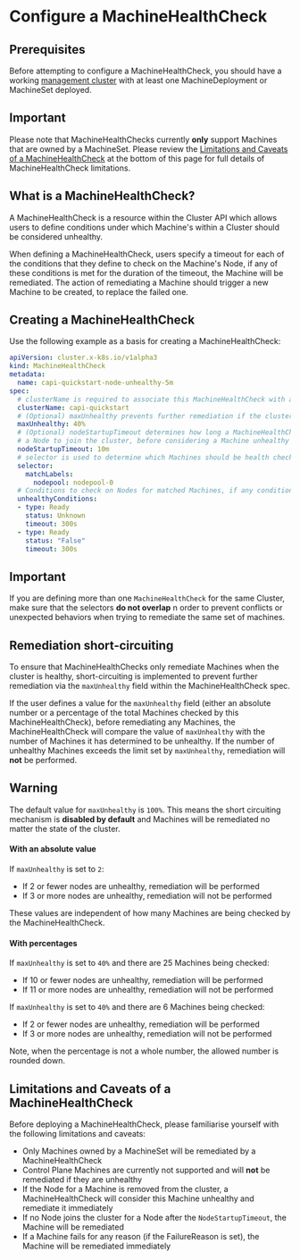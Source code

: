 # Configure a MachineHealthCheck

## Prerequisites

Before attempting to configure a MachineHealthCheck, you should have a working [management cluster] with at least one MachineDeployment or MachineSet deployed.

<aside class="note warning">

<h1> Important </h1>

Please note that MachineHealthChecks currently **only** support Machines that are owned by a MachineSet.
Please review the [Limitations and Caveats of a MachineHealthCheck](#limitations-and-caveats-of-a-machinehealthcheck)
at the bottom of this page for full details of MachineHealthCheck limitations.

</aside>

## What is a MachineHealthCheck?

A MachineHealthCheck is a resource within the Cluster API which allows users to define conditions under which Machine's within a Cluster should be considered unhealthy.

When defining a MachineHealthCheck, users specify a timeout for each of the conditions that they define to check on the Machine's Node,
if any of these conditions is met for the duration of the timeout, the Machine will be remediated.
The action of remediating a Machine should trigger a new Machine to be created, to replace the failed one.

## Creating a MachineHealthCheck

Use the following example as a basis for creating a MachineHealthCheck:

```yaml
apiVersion: cluster.x-k8s.io/v1alpha3
kind: MachineHealthCheck
metadata:
  name: capi-quickstart-node-unhealthy-5m
spec:
  # clusterName is required to associate this MachineHealthCheck with a particular cluster
  clusterName: capi-quickstart
  # (Optional) maxUnhealthy prevents further remediation if the cluster is already partially unhealthy
  maxUnhealthy: 40%
  # (Optional) nodeStartupTimeout determines how long a MachineHealthCheck should wait for
  # a Node to join the cluster, before considering a Machine unhealthy
  nodeStartupTimeout: 10m
  # selector is used to determine which Machines should be health checked
  selector:
    matchLabels:
      nodepool: nodepool-0
  # Conditions to check on Nodes for matched Machines, if any condition is matched for the duration of its timeout, the Machine is considered unhealthy
  unhealthyConditions:
  - type: Ready
    status: Unknown
    timeout: 300s
  - type: Ready
    status: "False"
    timeout: 300s
```

<aside class="note warning">

<h1> Important </h1>

If you are defining more than one `MachineHealthCheck` for the same Cluster, make sure that the selectors **do not overlap**
n order to prevent conflicts or unexpected behaviors when trying to remediate the same set of machines.

</aside>

## Remediation short-circuiting

To ensure that MachineHealthChecks only remediate Machines when the cluster is healthy,
short-circuiting is implemented to prevent further remediation via the `maxUnhealthy` field within the MachineHealthCheck spec.

If the user defines a value for the `maxUnhealthy` field (either an absolute number or a percentage of the total Machines checked by this MachineHealthCheck),
before remediating any Machines, the MachineHealthCheck will compare the value of `maxUnhealthy` with the number of Machines it has determined to be unhealthy.
If the number of unhealthy Machines exceeds the limit set by `maxUnhealthy`, remediation will **not** be performed.

<aside class="note warning">

<h1> Warning </h1>

The default value for `maxUnhealthy` is `100%`.
This means the short circuiting mechanism is **disabled by default** and Machines will be remediated no matter the state of the cluster.

</aside>

#### With an absolute value

If `maxUnhealthy` is set to `2`:
- If 2 or fewer nodes are unhealthy, remediation will be performed
- If 3 or more nodes are unhealthy, remediation will not be performed

These values are independent of how many Machines are being checked by the MachineHealthCheck.

#### With percentages

If `maxUnhealthy` is set to `40%` and there are 25 Machines being checked:
- If 10 or fewer nodes are unhealthy, remediation will be performed
- If 11 or more nodes are unhealthy, remediation will not be performed

If `maxUnhealthy` is set to `40%` and there are 6 Machines being checked:
- If 2 or fewer nodes are unhealthy, remediation will be performed
- If 3 or more nodes are unhealthy, remediation will not be performed

Note, when the percentage is not a whole number, the allowed number is rounded down.

## Limitations and Caveats of a MachineHealthCheck

Before deploying a MachineHealthCheck, please familiarise yourself with the following limitations and caveats:

- Only Machines owned by a MachineSet will be remediated by a MachineHealthCheck
- Control Plane Machines are currently not supported and will **not** be remediated if they are unhealthy
- If the Node for a Machine is removed from the cluster, a MachineHealthCheck will consider this Machine unhealthy and remediate it immediately
- If no Node joins the cluster for a Node after the `NodeStartupTimeout`, the Machine will be remediated
- If a Machine fails for any reason (if the FailureReason is set), the Machine will be remediated immediately

<!-- links -->
[management cluster]: ../reference/glossary.md#management-cluster
